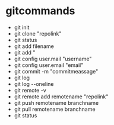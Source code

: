 # gitcommands
- git init
- git clone "repolink"
- git status
- git add filename
- git add "
- git config user.mail "username"
- git config user.email "email"
- git commit -m "commitmeassage"
- git log
- git log --oneline
- git remote -v
- git remote add remotename "repolink"
- git push remotename branchname
- git pull remotename branchname
- git status
